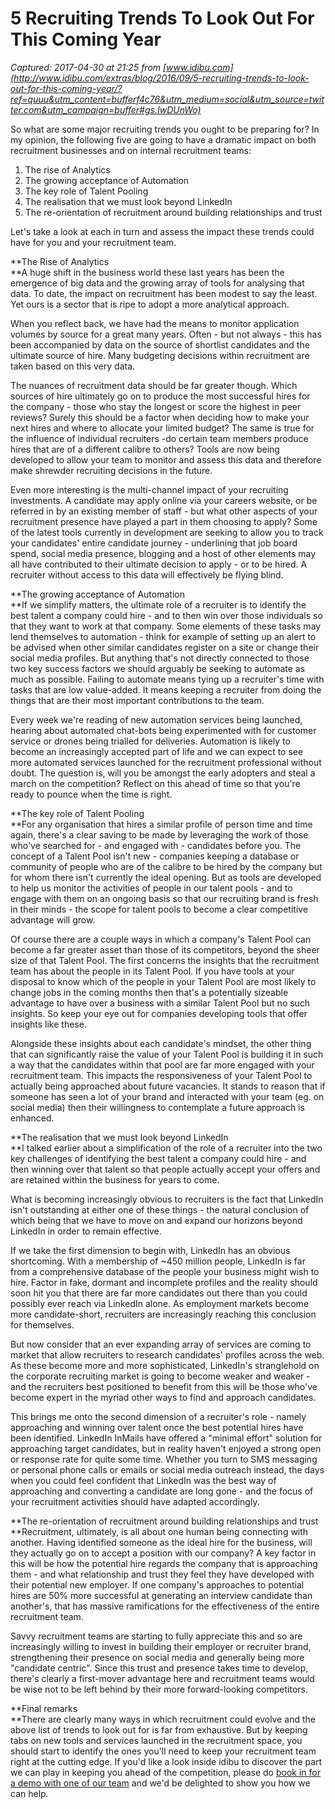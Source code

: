 # 5 Recruiting Trends To Look Out For This Coming Year 

_Captured: 2017-04-30 at 21:25 from [www.idibu.com](http://www.idibu.com/extras/blog/2016/09/5-recruiting-trends-to-look-out-for-this-coming-year/?ref=quuu&utm_content=bufferf4c76&utm_medium=social&utm_source=twitter.com&utm_campaign=buffer#gs.IwDUnWo)_

So what are some major recruiting trends you ought to be preparing for? In my opinion, the following five are going to have a dramatic impact on both recruitment businesses and on internal recruitment teams:

  1. The rise of Analytics
  2. The growing acceptance of Automation
  3. The key role of Talent Pooling
  4. The realisation that we must look beyond LinkedIn
  5. The re-orientation of recruitment around building relationships and trust

Let's take a look at each in turn and assess the impact these trends could have for you and your recruitment team.

**The Rise of Analytics  
**A huge shift in the business world these last years has been the emergence of big data and the growing array of tools for analysing that data. To date, the impact on recruitment has been modest to say the least. Yet ours is a sector that is ripe to adopt a more analytical approach.

When you reflect back, we have had the means to monitor application volumes by source for a great many years. Often - but not always - this has been accompanied by data on the source of shortlist candidates and the ultimate source of hire. Many budgeting decisions within recruitment are taken based on this very data.

The nuances of recruitment data should be far greater though. Which sources of hire ultimately go on to produce the most successful hires for the company - those who stay the longest or score the highest in peer reviews? Surely this should be a factor when deciding how to make your next hires and where to allocate your limited budget? The same is true for the influence of individual recruiters -do certain team members produce hires that are of a different calibre to others? Tools are now being developed to allow your team to monitor and assess this data and therefore make shrewder recruiting decisions in the future.

Even more interesting is the multi-channel impact of your recruiting investments. A candidate may apply online via your careers website, or be referred in by an existing member of staff - but what other aspects of your recruitment presence have played a part in them choosing to apply? Some of the latest tools currently in development are seeking to allow you to track your candidates' entire candidate journey - underlining that job board spend, social media presence, blogging and a host of other elements may all have contributed to their ultimate decision to apply - or to be hired. A recruiter without access to this data will effectively be flying blind.

**The growing acceptance of Automation  
**If we simplify matters, the ultimate role of a recruiter is to identify the best talent a company could hire - and to then win over those individuals so that they want to work at that company. Some elements of these tasks may lend themselves to automation - think for example of setting up an alert to be advised when other similar candidates register on a site or change their social media profiles. But anything that's not directly connected to those two key success factors we should arguably be seeking to automate as much as possible. Failing to automate means tying up a recruiter's time with tasks that are low value-added. It means keeping a recruiter from doing the things that are their most important contributions to the team.

Every week we're reading of new automation services being launched, hearing about automated chat-bots being experimented with for customer service or drones being trialled for deliveries. Automation is likely to become an increasingly accepted part of life and we can expect to see more automated services launched for the recruitment professional without doubt. The question is, will you be amongst the early adopters and steal a march on the competition? Reflect on this ahead of time so that you're ready to pounce when the time is right.

**The key role of Talent Pooling  
**For any organisation that hires a similar profile of person time and time again, there's a clear saving to be made by leveraging the work of those who've searched for - and engaged with - candidates before you. The concept of a Talent Pool isn't new - companies keeping a database or community of people who are of the calibre to be hired by the company but for whom there isn't currently the ideal opening. But as tools are developed to help us monitor the activities of people in our talent pools - and to engage with them on an ongoing basis so that our recruiting brand is fresh in their minds - the scope for talent pools to become a clear competitive advantage will grow.

Of course there are a couple ways in which a company's Talent Pool can become a far greater asset than those of its competitors, beyond the sheer size of that Talent Pool. The first concerns the insights that the recruitment team has about the people in its Talent Pool. If you have tools at your disposal to know which of the people in your Talent Pool are most likely to change jobs in the coming months then that's a potentially sizeable advantage to have over a business with a similar Talent Pool but no such insights. So keep your eye out for companies developing tools that offer insights like these.

Alongside these insights about each candidate's mindset, the other thing that can significantly raise the value of your Talent Pool is building it in such a way that the candidates within that pool are far more engaged with your recruitment team. This impacts the responsiveness of your Talent Pool to actually being approached about future vacancies. It stands to reason that if someone has seen a lot of your brand and interacted with your team (eg. on social media) then their willingness to contemplate a future approach is enhanced.

**The realisation that we must look beyond LinkedIn  
**I talked earlier about a simplification of the role of a recruiter into the two key challenges of identifying the best talent a company could hire - and then winning over that talent so that people actually accept your offers and are retained within the business for years to come.

What is becoming increasingly obvious to recruiters is the fact that LinkedIn isn't outstanding at either one of these things - the natural conclusion of which being that we have to move on and expand our horizons beyond LinkedIn in order to remain effective.

If we take the first dimension to begin with, LinkedIn has an obvious shortcoming. With a membership of ~450 million people, LinkedIn is far from a comprehensive database of the people your business might wish to hire. Factor in fake, dormant and incomplete profiles and the reality should soon hit you that there are far more candidates out there than you could possibly ever reach via LinkedIn alone. As employment markets become more candidate-short, recruiters are increasingly reaching this conclusion for themselves.

But now consider that an ever expanding array of services are coming to market that allow recruiters to research candidates' profiles across the web. As these become more and more sophisticated, LinkedIn's stranglehold on the corporate recruiting market is going to become weaker and weaker - and the recruiters best positioned to benefit from this will be those who've become expert in the myriad other ways to find and approach candidates.

This brings me onto the second dimension of a recruiter's role - namely approaching and winning over talent once the best potential hires have been identified. LinkedIn InMails have offered a "minimal effort" solution for approaching target candidates, but in reality haven't enjoyed a strong open or response rate for quite some time. Whether you turn to SMS messaging or personal phone calls or emails or social media outreach instead, the days when you could feel confident that LinkedIn was the best way of approaching and converting a candidate are long gone - and the focus of your recruitment activities should have adapted accordingly.

**The re-orientation of recruitment around building relationships and trust  
**Recruitment, ultimately, is all about one human being connecting with another. Having identified someone as the ideal hire for the business, will they actually go on to accept a position with our company? A key factor in this will be how the potential hire regards the company that is approaching them - and what relationship and trust they feel they have developed with their potential new employer. If one company's approaches to potential hires are 50% more successful at generating an interview candidate than another's, that has massive ramifications for the effectiveness of the entire recruitment team.

Savvy recruitment teams are starting to fully appreciate this and so are increasingly willing to invest in building their employer or recruiter brand, strengthening their presence on social media and generally being more "candidate centric". Since this trust and presence takes time to develop, there's clearly a first-mover advantage here and recruitment teams would be wise not to be left behind by their more forward-looking competitors.

**Final remarks  
**There are clearly many ways in which recruitment could evolve and the above list of trends to look out for is far from exhaustive. But by keeping tabs on new tools and services launched in the recruitment space, you should start to identify the ones you'll need to keep your recruitment team right at the cutting edge. If you'd like a look inside idibu to discover the part we can play in keeping you ahead of the competition, please do [book in for a demo with one of our team](https://live.vcita.com/site/idibu/online-scheduling?action=tsa4h7jeoi6quryy&o=cHJvZmlsZV9wYWdl) and we'd be delighted to show you how we can help.
